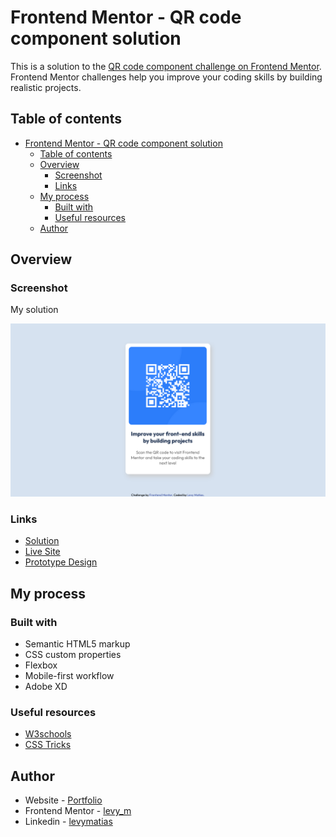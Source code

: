 # Frontend Mentor - QR code component solution

This is a solution to the [QR code component challenge on Frontend Mentor](https://www.frontendmentor.io/challenges/qr-code-component-iux_sIO_H). Frontend Mentor challenges help you improve your coding skills by building realistic projects. 

## Table of contents

- [Frontend Mentor - QR code component solution](#frontend-mentor---qr-code-component-solution)
  - [Table of contents](#table-of-contents)
  - [Overview](#overview)
    - [Screenshot](#screenshot)
    - [Links](#links)
  - [My process](#my-process)
    - [Built with](#built-with)
    - [Useful resources](#useful-resources)
  - [Author](#author)

## Overview

### Screenshot

My solution

![WEB](./images/Frontend%20Mentor%20QR%20code%20component-Web.png)

### Links

- [Solution](https://github.com/LevyMatias/QRcode_component)
- [Live Site](https://your-live-site-url.com)
- [Prototype Design](https://xd.adobe.com/view/ae4fb7cf-b39a-443a-b1d3-68e292fdefee-fb1c/)

## My process

### Built with

- Semantic HTML5 markup
- CSS custom properties
- Flexbox
- Mobile-first workflow
- Adobe XD

### Useful resources

- [W3schools](https://www.w3schools.com/cssref/index.php)
- [CSS Tricks](https://css-tricks.com/snippets/css/a-guide-to-flexbox/)

## Author

- Website - [Portfolio](https://levymatias.github.io/Portfolio/index.html)
- Frontend Mentor - [levy_m](https://www.frontendmentor.io/profile/LevyMatias)
- Linkedin - [levymatias](https://www.linkedin.com/in/levy-matias/)